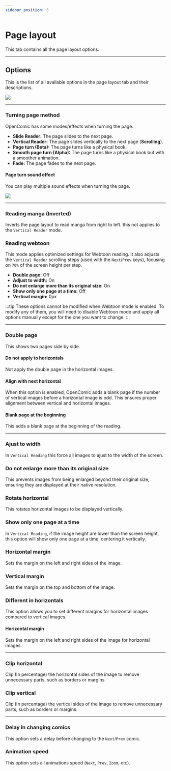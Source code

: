 ```yaml
---
sidebar_position: 5
---
```


# Page layout

This tab contains all the page layout options.

----

## Options

This is the list of all available options in the page layout tab and their descriptions.

![](/img/docs/reading/page-layout/menu.png)

----

### Turning page method

OpenComic has some modes/effects when turning the page.

- **Slide Reader:** The page slides to the next page.
- **Vertical Reader:** The page slides vertically to the next page (**Scrolling**).
- **Page turn (Beta):** The page turns like a physical book.
- **Smooth page turn (Alpha):** The page turns like a physical book but with a smoother animation.
- **Fade:** The page fades to the next page.

#### Page turn sound effect

You can play multiple sound effects when turning the page.

![](/img/docs/reading/page-layout/sound.png)

----

### Reading manga (Inverted)

Inverts the page layout to read manga from right to left. this not applies to the `Vertical Reader` mode.

### Reading webtoon

This mode applies optimized settings for Webtoon reading. It also adjusts the `Vertical Reader` scrolling steps (used with the `Next`/`Prev` keys), focusing on `70%` of the screen height per step.

- **Double page:** Off
- **Adjust to width:** On
- **Do not enlarge more than its original size:** On
- **Show only one page at a time:** Off
- **Vertical margin:** 0px

:::tip
These options cannot be modified when Webtoon mode is enabled. To modify any of them, you will need to disable Webtoon mode and apply all options manually except for the one you want to change.
:::

----

### Double page

This shows two pages side by side.

#### Do not apply to horizontals

Not apply the double page in the horizontal images.

#### Align with next horizontal

When this option is enabled, OpenComic adds a blank page if the number of vertical images before a horizontal image is odd. This ensures proper alignment between vertical and horizontal images.

#### Blank page at the beginning

This adds a blank page at the beginning of the reading.

----

### Ajust to width

In `Vertical Reading` this force all images to ajust to the width of the screen.

### Do not enlarge more than its original size

This prevents images from being enlarged beyond their original size, ensuring they are displayed at their native resolution.

### Rotate horizontal

This rotates horizontal images to be displayed vertically.

### Show only one page at a time

In `Vertical Reading`, if the image height are lower than the screen height, this option will show only one page at a time, centering it vertically.

### Horizontal margin

Sets the margin on the left and right sides of the image.

### Vertical margin

Sets the margin on the top and bottom of the image.

### Different in horizontals

This option allows you to set different margins for horizontal images compared to vertical images.

#### Horizontal margin

Sets the margin on the left and right sides of the image for horizontal images.

---- 

### Clip horizontal

Clip (In percentage) the horizontal sides of the image to remove unnecessary parts, such as borders or margins.

### Clip vertical

Clip (In percentage) the vertical sides of the image to remove unnecessary parts, such as borders or margins.

----

### Delay in changing comics

This option sets a delay before changing to the `Next`/`Prev` comic.

### Animation speed

This option sets all animations speed (`Next`, `Prev`, `Zoom`, etc).